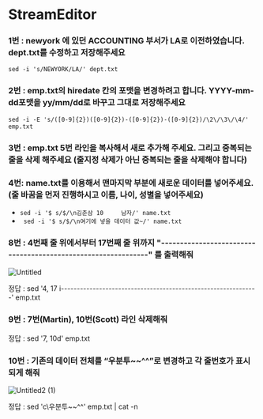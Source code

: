 # StreamEditor
### 1번 : newyork 에 있던 ACCOUNTING 부서가 LA로 이전하였습니다. dept.txt를 수정하고 저장해주세요
`sed -i 's/NEWYORK/LA/' dept.txt`



### 2번 : emp.txt의 hiredate 칸의 포맷을 변경하려고 합니다. YYYY-mm-dd포맷을 yy/mm/dd로 바꾸고 그대로 저장해주세요
`sed -i -E 's/([0-9]{2})([0-9]{2})-([0-9]{2})-([0-9]{2})/\2\/\3\/\4/' emp.txt`


### 3번 :  emp.txt 5번 라인을 복사해서 새로 추가해 주세요. 그리고 중복되는 줄을 삭제 해주세요 (줄지정 삭제가 아닌 중복되는 줄을 삭제해야 합니다)



### 4번: name.txt를 이용해서 맨마지막 부분에 새로운 데이터를 넣어주세요. (줄 바꿈을 먼저 진행하시고 이름, 나이, 성별을 넣어주세요)
- `sed -i '$ s/$/\n김춘삼 10     남자/' name.txt`
- ` sed -i '$ s/$/\n여기에 넣을 데이터 값~/' name.txt`

### 8번 : 4번째 줄 위에서부터 17번째 줄 위까지 "--------------------------------------------------------------" 를 출력해줘
![Untitled](https://github.com/JiJuOh/StreamEditor/assets/112544126/87a590d4-5ce4-4906-ac27-02d431f7fde2)

정답 : sed '4, 17 i\--------------------------------------------------------------' emp.txt

### 9번 : 7번(Martin), 10번(Scott) 라인 삭제해줘
정답 : sed '7, 10d' emp.txt

### 10번 : 기존의 데이터 전체를 “우분투~~^^”로 변경하고 각 줄번호가 표시되게 해줘
![Untitled2 (1)](https://github.com/JiJuOh/StreamEditor/assets/112544126/8d6f9bf4-daad-430c-8afe-d059e05d41b3)

정답 : sed 'c\\우분투~~^^' emp.txt | cat -n
